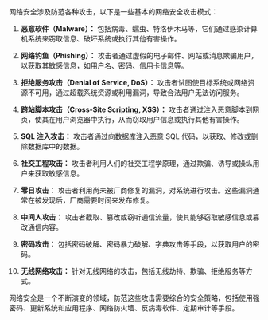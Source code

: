 网络安全涉及防范各种攻击，以下是一些基本的网络安全攻击模式：

1. **恶意软件（Malware）：** 包括病毒、蠕虫、特洛伊木马等，它们通过感染计算机系统来窃取信息、破坏系统或执行其他有害操作。

2. **网络钓鱼（Phishing）：** 攻击者通过虚假的电子邮件、网站或消息欺骗用户，以获取其敏感信息，如用户名、密码、信用卡信息等。

3. **拒绝服务攻击（Denial of Service, DoS）：** 攻击者试图使目标系统或网络资源不可用，通过超载系统资源或利用漏洞，导致合法用户无法访问服务。

4. **跨站脚本攻击（Cross-Site Scripting, XSS）：** 攻击者通过注入恶意脚本到网页，使其在用户浏览器中执行，从而窃取用户信息或执行其他有害操作。

5. **SQL 注入攻击：** 攻击者通过向数据库注入恶意 SQL 代码，以获取、修改或删除数据库中的数据。

6. **社交工程攻击：** 攻击者利用人们的社交工程学原理，通过欺骗、诱导或操纵用户来获取敏感信息。

7. **零日攻击：** 攻击者利用尚未被厂商修复的漏洞，对系统进行攻击。这些漏洞通常在被发现后，厂商需要时间来发布修复。

8. **中间人攻击：** 攻击者截取、篡改或窃听通信流量，使其能够窃取敏感信息或篡改通信内容。

9. **密码攻击：** 包括密码破解、密码暴力破解、字典攻击等手段，以获取用户的密码。

10. **无线网络攻击：** 针对无线网络的攻击，包括无线劫持、欺骗、拒绝服务等方式。

网络安全是一个不断演变的领域，防范这些攻击需要综合的安全策略，包括使用强密码、更新系统和应用程序、网络防火墙、反病毒软件、定期审计等手段。